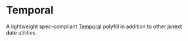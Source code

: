 
# Temporal

A lightweight spec-compliant [Temporal](https://github.com/tc39/proposal-temporal) polyfill in addition to other jsnext date utilities.
